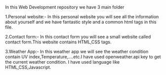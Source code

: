 
In this Web Development repository we have 3 main folder


1.Personal website:-
                  In this personal website you will see all the information about yourself and we have fantastic style and a common html tags 
in this file.

2.Contact form:-
                 In this contact form you will see a small website called contact form.This website contains HTML,CSS tags.

3.Weather App:-
                 In this weather app we will see the weather condition contain UV index,Temperature,....etc.I have used openweather.api key to get the current weather condition.
I have used language like HTML,CSS,Javascript.                 
